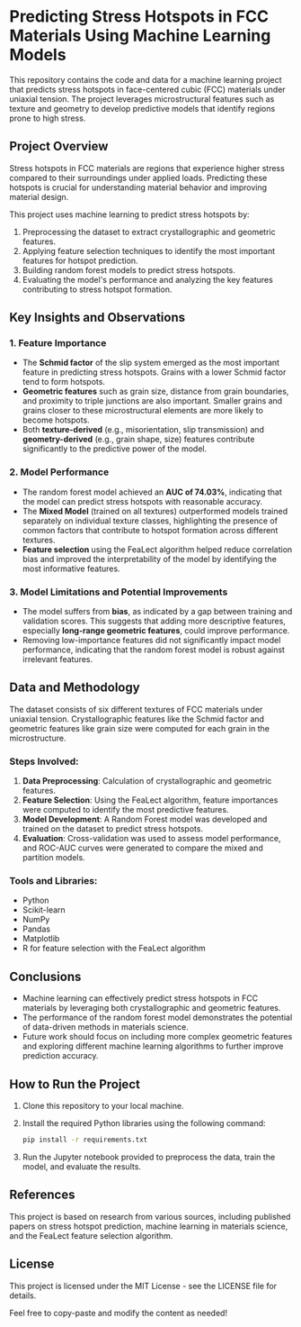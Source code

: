 # Predicting Stress Hotspots in FCC Materials Using Machine Learning Models

This repository contains the code and data for a machine learning project that predicts stress hotspots in face-centered cubic (FCC) materials under uniaxial tension. The project leverages microstructural features such as texture and geometry to develop predictive models that identify regions prone to high stress.

## Project Overview

Stress hotspots in FCC materials are regions that experience higher stress compared to their surroundings under applied loads. Predicting these hotspots is crucial for understanding material behavior and improving material design.

This project uses machine learning to predict stress hotspots by:
1. Preprocessing the dataset to extract crystallographic and geometric features.
2. Applying feature selection techniques to identify the most important features for hotspot prediction.
3. Building random forest models to predict stress hotspots.
4. Evaluating the model's performance and analyzing the key features contributing to stress hotspot formation.

## Key Insights and Observations

### 1. Feature Importance
- The **Schmid factor** of the slip system emerged as the most important feature in predicting stress hotspots. Grains with a lower Schmid factor tend to form hotspots.
- **Geometric features** such as grain size, distance from grain boundaries, and proximity to triple junctions are also important. Smaller grains and grains closer to these microstructural elements are more likely to become hotspots.
- Both **texture-derived** (e.g., misorientation, slip transmission) and **geometry-derived** (e.g., grain shape, size) features contribute significantly to the predictive power of the model.

### 2. Model Performance
- The random forest model achieved an **AUC of 74.03%**, indicating that the model can predict stress hotspots with reasonable accuracy.
- The **Mixed Model** (trained on all textures) outperformed models trained separately on individual texture classes, highlighting the presence of common factors that contribute to hotspot formation across different textures.
- **Feature selection** using the FeaLect algorithm helped reduce correlation bias and improved the interpretability of the model by identifying the most informative features.

### 3. Model Limitations and Potential Improvements
- The model suffers from **bias**, as indicated by a gap between training and validation scores. This suggests that adding more descriptive features, especially **long-range geometric features**, could improve performance.
- Removing low-importance features did not significantly impact model performance, indicating that the random forest model is robust against irrelevant features.

## Data and Methodology

The dataset consists of six different textures of FCC materials under uniaxial tension. Crystallographic features like the Schmid factor and geometric features like grain size were computed for each grain in the microstructure.

### Steps Involved:
1. **Data Preprocessing**: Calculation of crystallographic and geometric features.
2. **Feature Selection**: Using the FeaLect algorithm, feature importances were computed to identify the most predictive features.
3. **Model Development**: A Random Forest model was developed and trained on the dataset to predict stress hotspots.
4. **Evaluation**: Cross-validation was used to assess model performance, and ROC-AUC curves were generated to compare the mixed and partition models.

### Tools and Libraries:
- Python
- Scikit-learn
- NumPy
- Pandas
- Matplotlib
- R for feature selection with the FeaLect algorithm

## Conclusions

- Machine learning can effectively predict stress hotspots in FCC materials by leveraging both crystallographic and geometric features.
- The performance of the random forest model demonstrates the potential of data-driven methods in materials science.
- Future work should focus on including more complex geometric features and exploring different machine learning algorithms to further improve prediction accuracy.

## How to Run the Project

1. Clone this repository to your local machine.
2. Install the required Python libraries using the following command:

   ```bash
   pip install -r requirements.txt
3. Run the Jupyter notebook provided to preprocess the data, train the model, and evaluate the results.

## References

This project is based on research from various sources, including published papers on stress hotspot prediction, machine learning in materials science, and the FeaLect feature selection algorithm.


## License

This project is licensed under the MIT License - see the LICENSE file for details.

Feel free to copy-paste and modify the content as needed!

